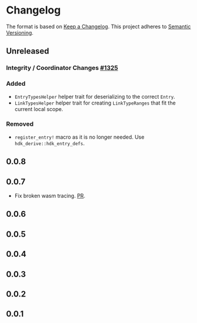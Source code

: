 # Changelog

The format is based on [Keep a Changelog](https://keepachangelog.com/en/1.0.0/). This project adheres to [Semantic Versioning](https://semver.org/spec/v2.0.0.html).

## Unreleased

### Integrity / Coordinator Changes [\#1325](https://github.com/holochain/holochain/pull/1325) 
### Added
- `EntryTypesHelper` helper trait for deserializing to the correct `Entry`.
- `LinkTypesHelper` helper trait for creating `LinkTypeRanges` that fit the current local scope.
### Removed
- `register_entry!` macro as it is no longer needed. Use `hdk_derive::hdk_entry_defs`.

## 0.0.8

## 0.0.7

- Fix broken wasm tracing. [PR](https://github.com/holochain/holochain/pull/1389).

## 0.0.6

## 0.0.5

## 0.0.4

## 0.0.3

## 0.0.2

## 0.0.1
